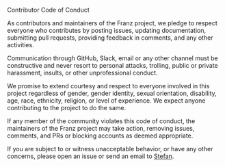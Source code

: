 Contributor Code of Conduct

As contributors and maintainers of the Franz project, we pledge to respect everyone who contributes by posting issues, updating documentation, submitting pull requests, providing feedback in comments, and any other activities.

Communication through GitHub, Slack, email or any other channel must be constructive and never resort to personal attacks, trolling, public or private harassment, insults, or other unprofessional conduct.

We promise to extend courtesy and respect to everyone involved in this project regardless of gender, gender identity, sexual orientation, disability, age, race, ethnicity, religion, or level of experience. We expect anyone contributing to the project to do the same.

If any member of the community violates this code of conduct, the maintainers of the Franz project may take action, removing issues, comments, and PRs or blocking accounts as deemed appropriate.

If you are subject to or witness unacceptable behavior, or have any other concerns, please open an issue or send an email to [Stefan](stefan@adlk.io).
